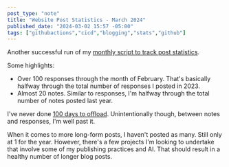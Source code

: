 ```yaml
---
post_type: "note" 
title: "Website Post Statistics - March 2024"
published_date: "2024-03-02 15:57 -05:00"
tags: ["githubactions","cicd","blogging","stats","github"]
---
```


Another successful run of my [monthly script to track post statistics](/posts/website-metrics-github-actions/).

Some highlights:

- Over 100 responses through the month of February. That's basically halfway through the total number of responses I posted in 2023. 
- Almost 20 notes. Similar to responses, I'm halfway through the total number of notes posted last year. 

I've never done [100 days to offload](https://100daystooffload.com/). Unintentionally though, between notes and responses, I'm well past it. 

When it comes to more long-form posts, I haven't posted as many. Still only at 1 for the year. However, there's a few projects I'm looking to undertake that involve some of my publishing practices and AI. That should result in a healthy number of longer blog posts. 
